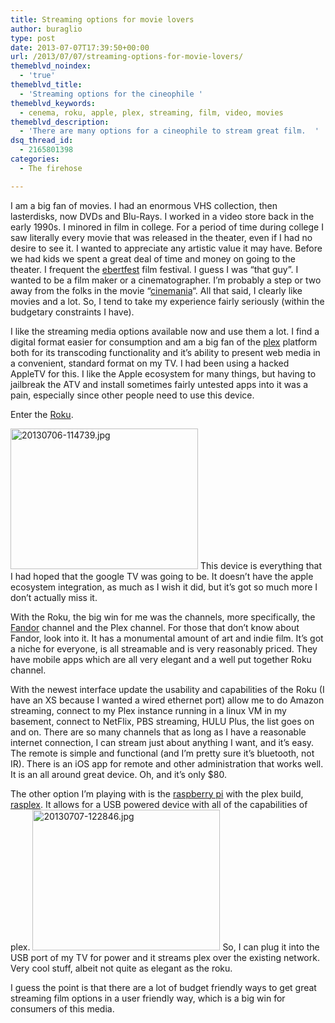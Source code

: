 ```yaml
---
title: Streaming options for movie lovers
author: buraglio
type: post
date: 2013-07-07T17:39:50+00:00
url: /2013/07/07/streaming-options-for-movie-lovers/
themeblvd_noindex:
  - 'true'
themeblvd_title:
  - 'Streaming options for the cineophile '
themeblvd_keywords:
  - cenema, roku, apple, plex, streaming, film, video, movies
themeblvd_description:
  - 'There are many options for a cineophile to stream great film.  '
dsq_thread_id:
  - 2165801398
categories:
  - The firehose

---
```

I am a big fan of movies. I had an enormous VHS collection, then lasterdisks, now DVDs and Blu-Rays. I worked in a video store back in the early 1990s. I minored in film in college. For a period of time during college I saw literally every movie that was released in the theater, even if I had no desire to see it. I wanted to appreciate any artistic value it may have. Before we had kids we spent a great deal of time and money on going to the theater. I frequent the [ebertfest][1] film festival. I guess I was &#8220;that guy&#8221;. I wanted to be a film maker or a cinematographer. I&#8217;m probably a step or two away from the folks in the movie &#8220;<a href="http://www.imdb.com/title/tt0281724/" target="_blank">cinemania</a>&#8220;. All that said, I clearly like movies and a lot. So, I tend to take my experience fairly seriously (within the budgetary constraints I have).
  
I like the streaming media options available now and use them a lot. I find a digital format easier for consumption and am a big fan of the <a href="http://www.plexapp.com/" target="_blank">plex</a> platform both for its transcoding functionality and it&#8217;s ability to present web media in a convenient, standard format on my TV. I had been using a hacked AppleTV for this. I like the Apple ecosystem for many things, but having to jailbreak the ATV and install sometimes fairly untested apps into it was a pain, especially since other people need to use this device.
  
Enter the <a href="http://www.roku.com/" target="_blank">Roku</a>.

[<img class="size-full alignleft" alt="20130706-114739.jpg" src="http://www.nickburaglio.com/wp-content/uploads/2013/07/20130706-114739.jpg" width="300" height="225" />][2] This device is everything that I had hoped that the google TV was going to be. It doesn&#8217;t have the apple ecosystem integration, as much as I wish it did, but it&#8217;s got so much more I don&#8217;t actually miss it.
  
With the Roku, the big win for me was the channels, more specifically, the [Fandor][3] channel and the Plex channel. For those that don&#8217;t know about Fandor, look into it. It has a monumental amount of art and indie film. It&#8217;s got a niche for everyone, is all streamable and is very reasonably priced. They have mobile apps which are all very elegant and a well put together Roku channel.
  
With the newest interface update the usability and capabilities of the Roku (I have an XS because I wanted a wired ethernet port) allow me to do Amazon streaming, connect to my Plex instance running in a linux VM in my basement, connect to NetFlix, PBS streaming, HULU Plus, the list goes on and on. There are so many channels that as long as I have a reasonable internet connection, I can stream just about anything I want, and it&#8217;s easy. The remote is simple and functional (and I&#8217;m pretty sure it&#8217;s bluetooth, not IR). There is an iOS app for remote and other administration that works well. It is an all around great device. Oh, and it&#8217;s only $80.
  
The other option I&#8217;m playing with is the [raspberry pi][4] with the plex build, [rasplex][5]. It allows for a USB powered device with all of the capabilities of plex. [<img class="size-full alignright" alt="20130707-122846.jpg" src="http://www.nickburaglio.com/wp-content/uploads/2013/07/20130707-122846.jpg" width="300" height="225" />][6] So, I can plug it into the USB port of my TV for power and it streams plex over the existing network. Very cool stuff, albeit not quite as elegant as the roku.

I guess the point is that there are a lot of budget friendly ways to get great streaming film options in a user friendly way, which is a big win for consumers of this media.

 [1]: http://www.ebertfest.com
 [2]: http://www.nickburaglio.com/wp-content/uploads/2013/07/20130706-114739.jpg
 [3]: http://www.fandor.com
 [4]: http://www.raspberrypi.org/
 [5]: "http://www.rasplex.com
 [6]: http://www.nickburaglio.com/wp-content/uploads/2013/07/20130707-122846.jpg